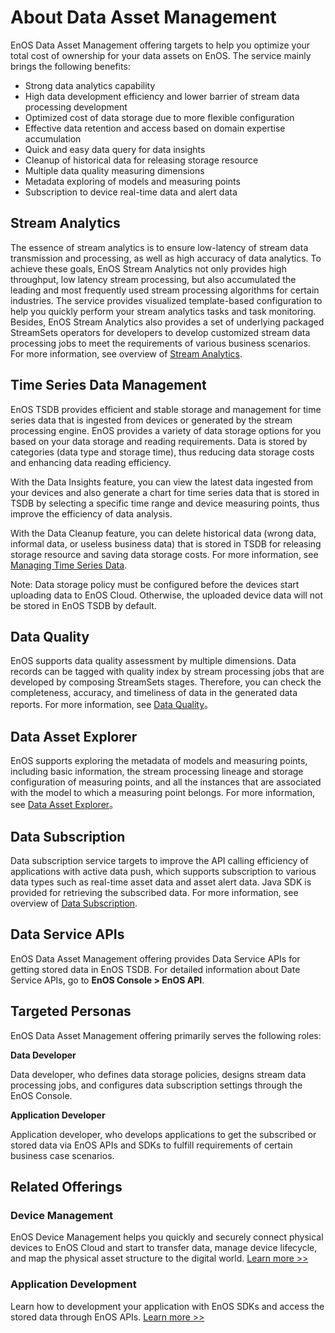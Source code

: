 # About Data Asset Management

EnOS Data Asset Management offering targets to help you optimize your total cost of ownership for your data assets on EnOS. The service mainly brings the following benefits:

- Strong data analytics capability
- High data development efficiency and lower barrier of stream data processing development
- Optimized cost of data storage due to more flexible configuration
- Effective data retention and access based on domain expertise accumulation
- Quick and easy data query for data insights
- Cleanup of historical data for releasing storage resource
- Multiple data quality measuring dimensions
- Metadata exploring of models and measuring points
- Subscription to device real-time data and alert data

## Stream Analytics

The essence of stream analytics is to ensure low-latency of stream data transmission and processing, as well as high accuracy of data analytics. To achieve these goals, EnOS Stream Analytics not only provides high throughput, low latency stream processing, but also accumulated the leading and most frequently used stream processing algorithms for certain industries. The service provides visualized template-based configuration to help you quickly perform your stream analytics tasks and task monitoring. Besides, EnOS Stream Analytics also provides a set of underlying packaged StreamSets operators for developers to develop customized stream data processing jobs to meet the requirements of various business scenarios. For more information, see overview of [Stream Analytics](learn/index.html).

## Time Series Data Management

EnOS TSDB provides efficient and stable storage and management for time series data that is ingested from devices or generated by the stream processing engine. EnOS provides a variety of data storage options for you based on your data storage and reading requirements. Data is stored by categories (data type and storage time), thus reducing data storage costs and enhancing data reading efficiency.

With the Data Insights feature, you can view the latest data ingested from your devices and also generate a chart for time series data that is stored in TSDB by selecting a specific time range and device measuring points, thus improve the efficiency of data analysis. 

With the Data Cleanup feature, you can delete historical data (wrong data, informal data, or useless business data) that is stored in TSDB for releasing storage resource and saving data storage costs. For more information, see [Managing Time Series Data](howto/storage/index.html).

Note: Data storage policy must be configured before the devices start uploading data to EnOS Cloud. Otherwise, the uploaded device data will not be stored in EnOS TSDB by default.

## Data Quality

EnOS supports data quality assessment by multiple dimensions. Data records can be tagged with quality index by stream processing jobs that are developed by composing StreamSets stages. Therefore, you can check the completeness, accuracy, and timeliness of data in the generated data reports. For more information, see [Data Quality](learn/data_quality)。

## Data Asset Explorer

EnOS supports exploring the metadata of models and measuring points, including basic information, the stream processing lineage and storage configuration of measuring points, and all the instances that are associated with the model to which a measuring point belongs. For more information, see [Data Asset Explorer](learn/metadata_explorer)。

## Data Subscription

Data subscription service targets to improve the API calling efficiency of applications with active data push, which supports subscription to various data types such as real-time asset data and asset alert data. Java SDK is provided for retrieving the subscribed data. For more information, see overview of [Data Subscription](learn/data_subscription_overview).

## Data Service APIs

EnOS Data Asset Management offering provides Data Service APIs for getting stored data in EnOS TSDB. For  detailed information about Date Service APIs, go to **EnOS Console > EnOS API**.



## Targeted Personas

EnOS Data Asset Management offering primarily serves the following roles:

**Data Developer**

Data developer, who defines data storage policies, designs stream data processing jobs, and configures data subscription settings through the EnOS Console.

**Application Developer**

Application developer, who develops applications to get the subscribed or stored data via EnOS APIs and SDKs to fulfill requirements of certain business case scenarios.



## Related Offerings

### Device Management

EnOS Device Management helps you quickly and securely connect physical devices to EnOS Cloud and start to transfer data, manage device lifecycle, and map the physical asset structure to the digital world. [Learn more >>](/docs/device-connection/en/latest/device_management_overview.html)

### Application Development

Learn how to development your application with EnOS SDKs and access the stored data through EnOS APIs. [Learn more >>](/docs/app-development/en/latest/app_dev_overview.html)
